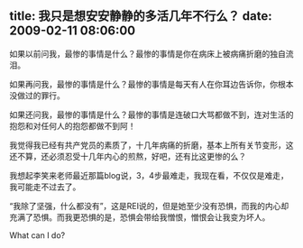 title: 我只是想安安静静的多活几年不行么？
date: 2009-02-11 08:06:00
---

&#22914;&#26524;&#20197;&#21069;&#38382;&#25105;&#65292;&#26368;&#24808;&#30340;&#20107;&#24773;&#26159;&#20160;&#20040;&#65311;&#26368;&#24808;&#30340;&#20107;&#24773;&#26159;&#20320;&#22312;&#30149;&#24202;&#19978;&#34987;&#30149;&#30171;&#25240;&#30952;&#30340;&#29420;&#33258;&#27969;&#27882;&#12290;

 &#22914;&#26524;&#20877;&#38382;&#25105;&#65292;&#26368;&#24808;&#30340;&#20107;&#24773;&#26159;&#20160;&#20040;&#65311;&#26368;&#24808;&#30340;&#20107;&#24773;&#26159;&#27599;&#22825;&#26377;&#20154;&#22312;&#20320;&#32819;&#36793;&#21578;&#35785;&#20320;&#65292;&#20320;&#26681;&#26412;&#27809;&#20570;&#36807;&#30340;&#32618;&#34892;&#12290;

 &#22914;&#26524;&#36824;&#38382;&#25105;&#65292;&#26368;&#24808;&#30340;&#20107;&#24773;&#26159;&#20160;&#20040;&#65311;&#26368;&#24808;&#30340;&#20107;&#24773;&#26159;&#36830;&#30772;&#21475;&#22823;&#39554;&#37117;&#20570;&#19981;&#21040;&#65292;&#36830;&#23545;&#29983;&#27963;&#30340;&#25265;&#24616;&#21644;&#23545;&#20219;&#20309;&#20154;&#30340;&#25265;&#24616;&#37117;&#20570;&#19981;&#21040;&#38463;&#65281;

 &#25105;&#35273;&#24471;&#25105;&#24050;&#32463;&#26377;&#20849;&#20135;&#20826;&#21592;&#30340;&#32032;&#36136;&#20102;&#65292;&#21313;&#20960;&#24180;&#30149;&#30171;&#30340;&#25240;&#30952;&#65292;&#22522;&#26412;&#19978;&#25152;&#26377;&#20851;&#33410;&#21464;&#24418;&#65292;&#36825;&#36824;&#19981;&#31639;&#65292;&#36824;&#24517;&#39035;&#24525;&#21463;&#21313;&#20960;&#24180;&#20869;&#24515;&#30340;&#29006;&#29100;&#65292;&#22909;&#21543;&#65292;&#36824;&#26377;&#27604;&#36825;&#26356;&#24808;&#30340;&#20040;&#65311;

 &#25105;&#24819;&#36215;&#26446;&#31505;&#26469;&#32769;&#24072;&#26368;&#36817;&#37027;&#31687;blog&#35828;&#65292;3&#65292;4&#27493;&#26368;&#38590;&#36208;&#65292;&#25105;&#29616;&#22312;&#30475;&#65292;&#19981;&#20165;&#20165;&#26159;&#38590;&#36208;&#65292;&#25105;&#21487;&#33021;&#36208;&#19981;&#36807;&#21435;&#20102;&#12290;

 &#8220;&#25105;&#38500;&#20102;&#22362;&#24378;&#65292;&#20160;&#20040;&#37117;&#27809;&#26377;&#8221;&#65292;&#36825;&#26159;REI&#35828;&#30340;&#65292;&#20294;&#26159;&#22905;&#33267;&#23569;&#27809;&#26377;&#24656;&#24807;&#65292;&#32780;&#25105;&#30340;&#20869;&#24515;&#21364;&#20805;&#28385;&#20102;&#24656;&#24807;&#12290;&#32780;&#25105;&#26356;&#24656;&#24807;&#30340;&#26159;&#65292;&#24656;&#24807;&#20250;&#24102;&#32473;&#25105;&#24974;&#24680;&#65292;&#24974;&#24680;&#20250;&#35753;&#25105;&#21464;&#20026;&#22351;&#20154;&#12290;

 What can I do?